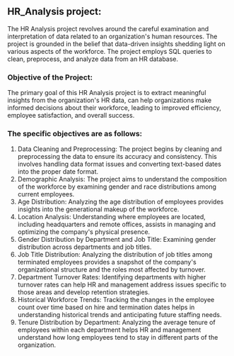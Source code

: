 ## HR_Analysis project:

The HR Analysis project revolves around the careful examination and interpretation of data related to an organization's human resources. The project is grounded in the belief that data-driven insights shedding light on various aspects of the workforce. The project employs SQL queries to clean, preprocess, and analyze data from an HR database.

### Objective of the Project:

The primary goal of this HR Analysis project is to extract meaningful insights from the organization's HR data, can help organizations make informed decisions about their workforce, leading to improved efficiency, employee satisfaction, and overall success. 

### The specific objectives are as follows:

1) Data Cleaning and Preprocessing:
       The project begins by cleaning and preprocessing the data to ensure its accuracy and consistency. This involves handling data format issues and converting text-based dates into the proper date format.
2) Demographic Analysis:
       The project aims to understand the composition of the workforce by examining gender and race distributions among current employees.
3) Age Distribution:
       Analyzing the age distribution of employees provides insights into the generational makeup of the workforce.
4) Location Analysis: 
       Understanding where employees are located, including headquarters and remote offices, assists in managing and optimizing the company's physical presence.
5) Gender Distribution by Department and Job Title: 
       Examining gender distribution across departments and job titles.
6) Job Title Distribution: 
       Analyzing the distribution of job titles among terminated employees provides a snapshot of the company's organizational structure and the roles most affected by turnover.
7) Department Turnover Rates: 
       Identifying departments with higher turnover rates can help HR and management address issues specific to those areas and develop retention strategies.
8) Historical Workforce Trends: 
       Tracking the changes in the employee count over time based on hire and termination dates helps in understanding historical trends and anticipating future staffing needs.
9) Tenure Distribution by Department: 
       Analyzing the average tenure of employees within each department helps HR and management understand how long employees tend to stay in different parts of the organization.
